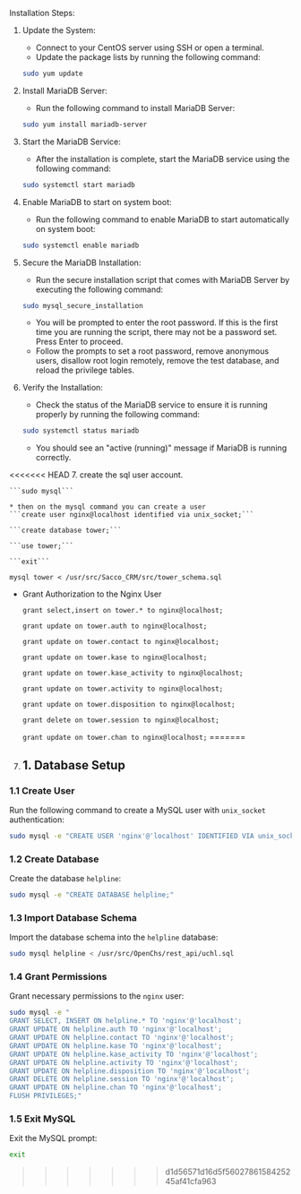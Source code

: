 Installation Steps:

1. Update the System:
    * Connect to your CentOS server using SSH or open a terminal.
    * Update the package lists by running the following command:

    ```bash
    sudo yum update
    ```

2. Install MariaDB Server:
    * Run the following command to install MariaDB Server:

    ```bash
    sudo yum install mariadb-server
    ```

3. Start the MariaDB Service:
    * After the installation is complete, start the MariaDB service using the following command:

    ```bash
    sudo systemctl start mariadb
    ```

4. Enable MariaDB to start on system boot:
    * Run the following command to enable MariaDB to start automatically on system boot:

    ```bash
    sudo systemctl enable mariadb
    ```

5. Secure the MariaDB Installation:
    * Run the secure installation script that comes with MariaDB Server by executing the following command:

    ```bash
    sudo mysql_secure_installation
    ```

    * You will be prompted to enter the root password. If this is the first time you are running the script, there may not be a password set. Press Enter to proceed.
    * Follow the prompts to set a root password, remove anonymous users, disallow root login remotely, remove the test database, and reload the privilege tables.

6. Verify the Installation:
    * Check the status of the MariaDB service to ensure it is running properly by running the following command:

    ```bash
    sudo systemctl status mariadb
    ```

    * You should see an "active (running)" message if MariaDB is running correctly.

<<<<<<< HEAD
7. create the sql user account.

    ```sudo mysql```

    * then on the mysql command you can create a user
    ```create user nginx@localhost identified via unix_socket;```

    ```create database tower;```

    ```use tower;```

    ```exit```

   ```mysql tower < /usr/src/Sacco_CRM/src/tower_schema.sql```

- Grant Authorization to the Nginx User 

    ```grant select,insert on tower.* to nginx@localhost;```

    ```grant update on tower.auth to nginx@localhost;```

    ```grant update on tower.contact to nginx@localhost;```

    ```grant update on tower.kase to nginx@localhost;```

    ```grant update on tower.kase_activity to nginx@localhost;```

    ```grant update on tower.activity to nginx@localhost;```
    
    ```grant update on tower.disposition to nginx@localhost;```

    ```grant delete on tower.session to nginx@localhost;```

    ```grant update on tower.chan to nginx@localhost;```
=======
7. ## 1. Database Setup

### 1.1 Create User
Run the following command to create a MySQL user with `unix_socket` authentication:
```bash
sudo mysql -e "CREATE USER 'nginx'@'localhost' IDENTIFIED VIA unix_socket;"
```

### 1.2 Create Database
Create the database `helpline`:
```bash
sudo mysql -e "CREATE DATABASE helpline;"
```

### 1.3 Import Database Schema
Import the database schema into the `helpline` database:
```bash
sudo mysql helpline < /usr/src/OpenChs/rest_api/uchl.sql
```

### 1.4 Grant Permissions
Grant necessary permissions to the `nginx` user:
```bash
sudo mysql -e "
GRANT SELECT, INSERT ON helpline.* TO 'nginx'@'localhost';
GRANT UPDATE ON helpline.auth TO 'nginx'@'localhost';
GRANT UPDATE ON helpline.contact TO 'nginx'@'localhost';
GRANT UPDATE ON helpline.kase TO 'nginx'@'localhost';
GRANT UPDATE ON helpline.kase_activity TO 'nginx'@'localhost';
GRANT UPDATE ON helpline.activity TO 'nginx'@'localhost';
GRANT UPDATE ON helpline.disposition TO 'nginx'@'localhost';
GRANT DELETE ON helpline.session TO 'nginx'@'localhost';
GRANT UPDATE ON helpline.chan TO 'nginx'@'localhost';
FLUSH PRIVILEGES;"
```

### 1.5 Exit MySQL
Exit the MySQL prompt:
```bash
exit
```
>>>>>>> d1d56571d16d5f5602786158425245af41cfa963
